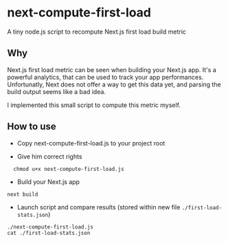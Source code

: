 # next-compute-first-load
A tiny node.js script to recompute Next.js first load build metric

## Why
Next.js first load metric can be seen when building your Next.js app.
It's a powerful analytics, that can be used to track your app performances.
Unfortunatly, Next does not offer a way to get this data yet, and parsing the build output seems like a bad idea.

I implemented this small script to compute this metric myself.

## How to use
- Copy next-compute-first-load.js to your project root

- Give him correct rights
```console
  chmod u+x next-compute-first-load.js
```
  
- Build your Next.js app
```console
next build
```

- Launch script and compare results (stored within new file `./first-load-stats.json`)

```console
./next-compute-first-load.js
cat ./first-load-stats.json
```

